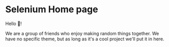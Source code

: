 
# Selenium Home page

Hello :wave:!

We are a group of friends who enjoy making random things together. We have no specific theme, but as long as it's a cool project we'll put it in here.
